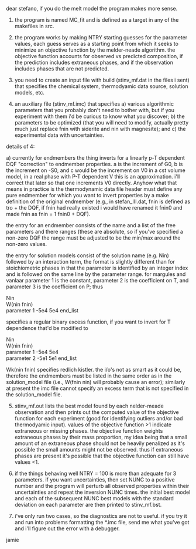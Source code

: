 




dear stefano, if you do the melt model the program makes more sense. 

1) the program is named MC_fit and is defined as a target in any of the makefiles in src.

2) the program works by making NTRY starting guesses for the parameter values, each guess serves as a starting point from which it seeks to minimize an objective function by the melder-neade algorithm. the objective function accounts for observed vs predicted composition, if the prediction includes extraneous phases, and if the observation includes phases that are not predicted.

3) you need to create an input file with build (stinv_mf.dat in the files i sent) that specifies the chemical system, thermodyamic data source, solution models, etc.

4) an auxiliary file (stinv_mf.imc) that specifies a) various algorithmic parameters that you probably don't need to bother with, but if you experiment with them i'd be curious to know what you discover; b) the parameters to be optimized (that you will need to modify, actually pretty much just replace fnin with siderite and nin with magnesite); and c) the experimental data with uncertainties.

details of 4:

a) currently for endmembers the thing inverts for a linearly p-T dependent DQF "correction" to endmember properties. a is the increment of G0, b is the increment on -S0, and c would be the increment on V0 in a cst volume model, in a real phase with P-T dependent V this is an approximation. i'll correct that later so that one increments V0 directly. Anyhow what that means in practice is the thermodynamic data file header must define any pure endmember for which you want to invert properties by a make definition of the original endmember (e.g., in stefan_III.dat, fnin is defined as tro + the DQF, if fnin had really existed i would have renamed it fnin0 and made fnin as fnin = 1 fnin0 + DQF).  

the entry for an endmember consists of the name and a list of the free parameters and there ranges (these are absolute, so if you've specified a non-zero DQF the range must be adjusted to be the min/max around the non-zero values. 

the entry for solution models consist of the solution name (e.g. Nin) followed by an interaction term, the format is slightly different than for stoichiometric phases in that the parameter is identified by an integer index and is followed on the same line by the parameter range. for margules and vanlaar parameter 1 is the constant, parameter 2 is the coefficient on T, and parameter 3 is the coefficient on P; thus

Nin                         
W(nin fnin)                      
parameter 1 -5e4 5e4 
end_list         

specifies a regular binary excess function, if you want to invert for T dependence that'd be modified to   

Nin                         
W(nin fnin)                      
parameter 1 -5e4 5e4   
parameter 2 -5e1 5e1
end_list

Wk(nin fnin) specifies redlich kistler. the i/o's not as smart as it could be, therefore  the endmembers must be listed in the same order as in the solution_model file (i.e., W(fnin nin) will probably cause an error); similarly at present the imc file cannot specify an excess term that is not specified in the solution_model file.

5) stinv_mf.out lists the best model found by each nelder-meade observation and then prints out the computed value of the objective function for each experiment (good for identifying outliers and/or bad thermodyamic input). values of the objective function >1 indicate extraneous or missing phases. the objective function weights extraneous phases by their mass proportion, my idea being that a small amount of an extraneous phase should not be heavily penalized as it's possible the small amounts might not be observed. thus if extraneous phases are present it's possible that the objective function can still have values <1.

6) if the things behaving well NTRY = 100 is more than adequate for 3 parameters. if you want uncertainties, then set NUNC to a positive number and the program will perturb all observed properties within their uncertainties and repeat the inversion NUNC times. the initial best model and each of the subsequent NUNC best models with the standard deviation on each parameter are then printed to stinv_mf.bst. 

7) i've only run two cases, so the diagnostics are not to useful. if you try it and run into problems formatting the *.imc file, send me what you've got and i'll figure out the error with a debugger.

jamie



